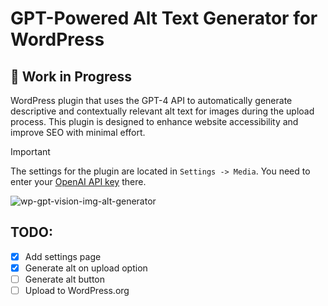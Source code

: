 # GPT-Powered Alt Text Generator for WordPress

## 🚧 Work in Progress

WordPress plugin that uses the GPT-4 API to automatically generate descriptive and contextually relevant alt text for
images during the upload process. This plugin is designed to enhance website accessibility and improve SEO with minimal
effort.

> [!IMPORTANT]  
> The settings for the plugin are located in `Settings -> Media`.
> You need to enter your [OpenAI API key](https://platform.openai.com/api-keys) there.

![wp-gpt-vision-img-alt-generator](https://github.com/android-com-pl/wp-gpt-vision-img-alt-generator/assets/25438601/d68179ad-4ed4-43b6-8d52-b2eeeb4b2534)

## TODO:

- [x] Add settings page
- [x] Generate alt on upload option
- [ ] Generate alt button
- [ ] Upload to WordPress.org
